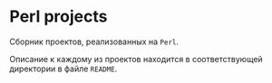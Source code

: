 # Perl projects
Сборник проектов, реализованных на `Perl`.

Описание к каждому из проектов находится в соответствующей директории в файле `README`.

